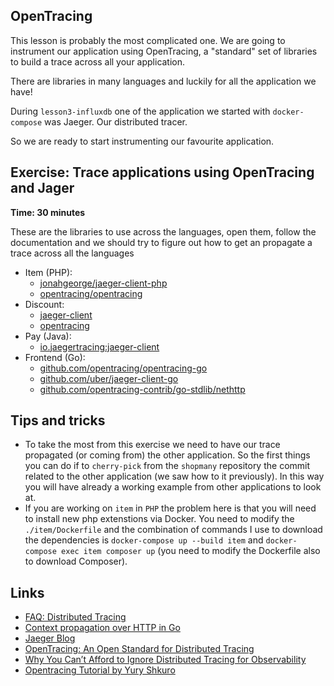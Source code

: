 ## OpenTracing

This lesson is probably the most complicated one. We are going to instrument our
application using OpenTracing, a "standard" set of libraries to build a trace
across all your application.

There are libraries in many languages and luckily for all the application we
have!

During `lesson3-influxdb` one of the application we started with
`docker-compose` was Jaeger. Our distributed tracer.

So we are ready to start instrumenting our favourite application.

## Exercise: Trace applications using OpenTracing and Jager

**Time: 30 minutes**

These are the libraries to use across the languages, open them, follow the
documentation and we should try to figure out how to get an propagate a
trace across all the languages

* Item (PHP):
    * [jonahgeorge/jaeger-client-php](https://github.com/jonahgeorge/jaeger-client-php)
    * [opentracing/opentracing](https://github.com/opentracing/opentracing-php)
* Discount:
    * [jaeger-client](https://github.com/jaegertracing/jaeger-client-node)
    * [opentracing](https://github.com/opentracing/opentracing-javascript)
* Pay (Java):
    * [io.jaegertracing:jaeger-client](https://github.com/jaegertracing/jaeger-client-java)
* Frontend (Go):
    * [github.com/opentracing/opentracing-go](https://github.com/opentracing/opentracing-go)
    * [github.com/uber/jaeger-client-go](https://github.com/jaegertracing/jaeger-client-go)
    * [github.com/opentracing-contrib/go-stdlib/nethttp](https://github.com/opentracing-contrib/go-stdlib)

## Tips and tricks

* To take the most from this exercise we need to have our trace propagated (or
  coming from) the other application. So the first things you can do if to
  `cherry-pick` from the `shopmany` repository the commit related to the other
  application (we saw how to it previously). In this way you will have already a
  working example from other applications to look at.
* If you are working on `item` in `PHP` the problem here is that you will need
  to install new php extenstions via Docker. You need to modify the
  `./item/Dockerfile` and the combination of commands I use to download the
  dependencies is `docker-compose up --build item` and `docker-compose exec item
  composer up` (you need to modify the Dockerfile also to download Composer).

## Links

* [FAQ: Distributed Tracing](https://gianarb.it/blog/faq-distributed-tracing)
* [Context propagation over HTTP in Go](https://medium.com/@rakyll/context-propagation-over-http-in-go-d4540996e9b0)
* [Jaeger Blog](https://medium.com/jaegertracing)
* [OpenTracing: An Open Standard for Distributed Tracing](https://thenewstack.io/opentracing-open-standard-distributed-tracing/)
* [Why You Can’t Afford to Ignore Distributed Tracing for Observability](https://thenewstack.io/why-you-cant-afford-to-ignore-distributed-tracing-for-observability/)
* [Opentracing Tutorial by Yury Shkuro](https://github.com/yurishkuro/opentracing-tutorial/)
